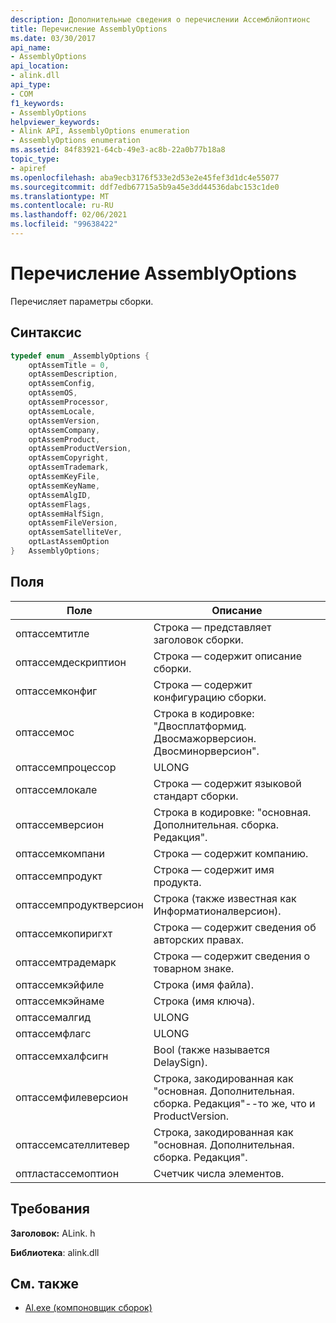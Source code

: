 ```yaml
---
description: Дополнительные сведения о перечислении Ассемблйоптионс
title: Перечисление AssemblyOptions
ms.date: 03/30/2017
api_name:
- AssemblyOptions
api_location:
- alink.dll
api_type:
- COM
f1_keywords:
- AssemblyOptions
helpviewer_keywords:
- Alink API, AssemblyOptions enumeration
- AssemblyOptions enumeration
ms.assetid: 84f83921-64cb-49e3-ac8b-22a0b77b18a8
topic_type:
- apiref
ms.openlocfilehash: aba9ecb3176f533e2d53e2e45fef3d1dc4e55077
ms.sourcegitcommit: ddf7edb67715a5b9a45e3dd44536dabc153c1de0
ms.translationtype: MT
ms.contentlocale: ru-RU
ms.lasthandoff: 02/06/2021
ms.locfileid: "99638422"
---
```

# <a name="assemblyoptions-enumeration"></a>Перечисление AssemblyOptions

Перечисляет параметры сборки.  
  
## <a name="syntax"></a>Синтаксис  
  
```cpp  
typedef enum _AssemblyOptions {  
    optAssemTitle = 0,  
    optAssemDescription,  
    optAssemConfig,  
    optAssemOS,  
    optAssemProcessor,  
    optAssemLocale,  
    optAssemVersion,  
    optAssemCompany,  
    optAssemProduct,  
    optAssemProductVersion,  
    optAssemCopyright,  
    optAssemTrademark,  
    optAssemKeyFile,  
    optAssemKeyName,  
    optAssemAlgID,  
    optAssemFlags,  
    optAssemHalfSign,  
    optAssemFileVersion,  
    optAssemSatelliteVer,  
    optLastAssemOption  
}   AssemblyOptions;  
```  
  
## <a name="fields"></a>Поля  
  
|Поле|Описание|  
|-----------|-----------------|  
|оптассемтитле|Строка — представляет заголовок сборки.|  
|оптассемдескриптион|Строка — содержит описание сборки.|  
|оптассемконфиг|Строка — содержит конфигурацию сборки.|  
|оптассемос|Строка в кодировке: "Двосплатформид. Двосмажорверсион. Двосминорверсион".|  
|оптассемпроцессор|ULONG|  
|оптассемлокале|Строка — содержит языковой стандарт сборки.|  
|оптассемверсион|Строка в кодировке: "основная. Дополнительная. сборка. Редакция".|  
|оптассемкомпани|Строка — содержит компанию.|  
|оптассемпродукт|Строка — содержит имя продукта.|  
|оптассемпродуктверсион|Строка (также известная как Информатионалверсион).|  
|оптассемкопиригхт|Строка — содержит сведения об авторских правах.|  
|оптассемтрадемарк|Строка — содержит сведения о товарном знаке.|  
|оптассемкэйфиле|Строка (имя файла).|  
|оптассемкэйнаме|Строка (имя ключа).|  
|оптассемалгид|ULONG|  
|оптассемфлагс|ULONG|  
|оптассемхалфсигн|Bool (также называется DelaySign).|  
|оптассемфилеверсион|Строка, закодированная как "основная. Дополнительная. сборка. Редакция"--то же, что и ProductVersion.|  
|оптассемсателлитевер|Строка, закодированная как "основная. Дополнительная. сборка. Редакция".|  
|оптластассемоптион|Счетчик числа элементов.|  
  
## <a name="requirements"></a>Требования  

 **Заголовок:** ALink. h  
  
 **Библиотека**: alink.dll  
  
## <a name="see-also"></a>См. также

- [Al.exe (компоновщик сборок)](../../tools/al-exe-assembly-linker.md)

